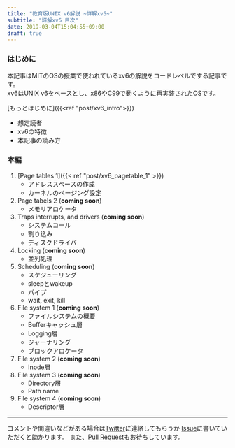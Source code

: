 ```yaml
---
title: "教育版UNIX v6解説 ~詳解xv6~"
subtitle: "詳解xv6 目次"
date: 2019-03-04T15:04:55+09:00
draft: true
---
```


### はじめに
本記事はMITのOSの授業で使われているxv6の解説をコードレベルでする記事です。  
xv6はUNIX v6をベースとし、x86やC99で動くように再実装されたOSです。

[もっとはじめに]({{<ref "post/xv6_intro">}})

- 想定読者
- xv6の特徴
- 本記事の読み方

### 本編
1. [Page tables 1]({{< ref "post/xv6_pagetable_1" >}})
    - アドレススペースの作成
    - カーネルのページング設定
1. Page tabels 2 (__coming soon__)
    - メモリアロケータ
1. Traps interrupts, and drivers (__coming soon__)
    - システムコール
    - 割り込み
    - ディスクドライバ
1. Locking (__coming soon__)
    - 並列処理
1. Scheduling (__coming soon__)
    - スケジューリング
    - sleepとwakeup
    - パイプ
    - wait, exit, kill
1. File system 1 (__coming soon__)
    - ファイルシステムの概要
    - Bufferキャッシュ層
    - Logging層
    - ジャーナリング
    - ブロックアロケータ
1. File system 2 (__coming soon__)
    - Inode層
1. File system 3 (__coming soon__)
    - Directory層
    - Path name
1. File system 4 (__coming soon__)
    - Descriptor層

---
コメントや間違いなどがある場合は[Twitter](https://twitter.com/utam0k)に連絡してもらうか
[Issue](https://github.com/utam0k/utam0k.github.io/issues/1)に書いていただくと助かります。
また、[Pull Request](https://github.com/utam0k/utam0k.github.io/blob/source/content/post/xv6_index/index.md)もお待ちしています。
